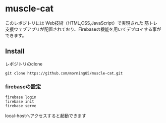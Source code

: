 # muscle-cat

このレポジトリには Web技術（HTML,CSS,JavaScript）で実現された 筋トレ支援ウェブアプリが配置されており、Firebaseの機能を用いてデプロイする事ができます。

## Install
レポジトリのclone
```
git clone https://github.com/morning85/muscle-cat.git
```

### firebaseの設定
```
firebase login
firebase init
firebase serve
```
local-hostへアクセスすると起動できます
